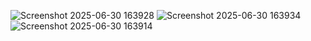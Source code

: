 ![Screenshot 2025-06-30 163928](https://github.com/user-attachments/assets/6b279bc3-f452-4a8c-9678-875295f5b773)
![Screenshot 2025-06-30 163934](https://github.com/user-attachments/assets/de5767c5-19c4-4460-9814-163a04ed60ce)
![Screenshot 2025-06-30 163914](https://github.com/user-attachments/assets/3cbbb4f3-7d42-48d2-9fe7-64c7ba4bc589)
